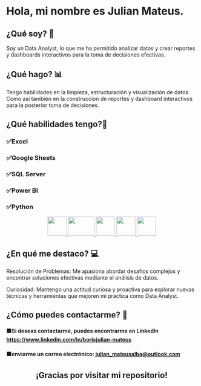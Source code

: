 # Hola, mi nombre es Julian Mateus.

## ¿Qué soy? 👋
Soy un Data Analyst, lo que me ha permitido analizar datos y crear reportes y dashboards interactivos para la toma de decisiones efectivas.


## ¿Qué hago? 📊

Tengo habilidades en la limpieza, estructuración y visualización de datos. Como así también en la construccion de reportes y dashboard interactivos para la posterior toma de decisiones.

## ¿Qué habilidades tengo?🏹

### ✅Excel
### ✅Google Sheets
### ✅SQL Server
### ✅Power BI 
### ✅Python

<p align="center">
        <a href="https://github.com/tu_usuario/tu_repositorio" target="_blank">
                <img src="https://github.com/Julian-Mateus/AventureWorksBicyclesStore/assets/158619680/396ba14d-15b9-4844-ac82-cc9137dabe16" width="50" height="50" />
    </a>
        <a href="https://github.com/tu_usuario/tu_repositorio" target="_blank">
        <img src="https://github.com/Julian-Mateus/Julian-Mateus/assets/158619680/a7734d85-a43a-47ba-af9a-e915178bbe43" width="70"           height="50" />
    </a>
        <a href="https://github.com/tu_usuario/tu_repositorio" target="_blank">
        <img src="https://github.com/Julian-Mateus/AventureWorksBicyclesStore/assets/158619680/84162c13-cf6e-46ec-84d7-      c094276776ed" width="50" height="50" />
    </a>
        <a href="https://github.com/tu_usuario/tu_repositorio" target="_blank">
        <img src="https://github.com/Julian-Mateus/LaboratoriosBiogenesys/assets/158619680/69922e76-015b-4d0c-900d-afdebd3f4354"             width="50" height="50" />
    </a>
        <a href="https://github.com/tu_usuario/tu_repositorio" target="_blank">
        <img src="https://github.com/Julian-Mateus/LaboratoriosBiogenesys/assets/158619680/c3d168ba-e4b0-442b-884e-c7bc4028a054"             width="50" height="50" />
    </a>
</p>



## ¿En qué me destaco? 💻
Resolución de Problemas: Me apasiona abordar desafíos complejos y encontrar soluciones efectivas mediante el análisis de datos.

Curiosidad: Mantengo una actitud curiosa y proactiva para explorar nuevas técnicas y herramientas que mejoren mi práctica como Data Analyst.

## ¿Cómo puedes contactarme? 📩
#### 🟧Si deseas contactarme, puedes encontrarme en Linkedln https://www.linkedin.com/in/borisjulian-mateus 
#### 🟧enviarme un correo electrónico: julian_mateusalba@outlook.com



<h2 align="center">
¡Gracias por visitar mi repositorio!
</h2>
